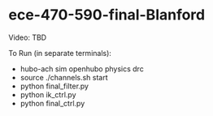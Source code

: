 # ece-470-590-final-Blanford

Video: TBD

To Run (in separate terminals):
* hubo-ach sim openhubo physics drc
* source ./channels.sh start
* python final_filter.py
* python ik_ctrl.py
* python final_ctrl.py

